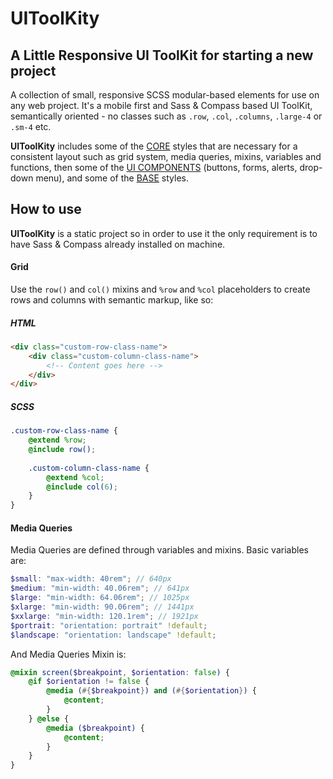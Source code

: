# UIToolKity



## A Little Responsive UI ToolKit for starting a new project


A collection of small, responsive SCSS modular-based elements for use on any web project. It's a mobile first and Sass & Compass based UI ToolKit, semantically oriented - no classes such as `.row`, `.col`, `.columns`, `.large-4` or `.sm-4` etc.

**UIToolKity** includes some of the <a href="https://github.com/millanbrankovic/UIToolKit/tree/master/sass/core">CORE</a> styles that are necessary for a consistent layout such as grid system, media queries, mixins, variables and functions, then some of the <a href="https://github.com/millanbrankovic/UIToolKit/tree/master/sass/components">UI COMPONENTS</a> (buttons, forms, alerts, drop-down menu), and some of the <a href="https://github.com/millanbrankovic/UIToolKit/tree/master/sass/base">BASE</a> styles.



## How to use

**UIToolKity** is a static project so in order to use it the only requirement is to have Sass & Compass already installed on machine.



#### Grid
Use the `row()` and `col()` mixins and `%row` and `%col` placeholders to create rows and columns with semantic markup, like so:

##### HTML
```html
<div class="custom-row-class-name">
    <div class="custom-column-class-name">
        <!-- Content goes here -->
    </div>
</div>
```

##### SCSS
```scss
.custom-row-class-name {
    @extend %row;
    @include row();
    
    .custom-column-class-name {
        @extend %col;
        @include col(6);
    }
}
```



#### Media Queries
Media Queries are defined through variables and mixins. Basic variables are:

```scss
$small: "max-width: 40rem"; // 640px
$medium: "min-width: 40.06rem"; // 641px
$large: "min-width: 64.06rem"; // 1025px
$xlarge: "min-width: 90.06rem"; // 1441px
$xxlarge: "min-width: 120.1rem"; // 1921px
$portrait: "orientation: portrait" !default;
$landscape: "orientation: landscape" !default;
```

And Media Queries Mixin is:

```scss
@mixin screen($breakpoint, $orientation: false) {
    @if $orientation != false {
        @media (#{$breakpoint}) and (#{$orientation}) {
            @content;
        }
    } @else {
        @media ($breakpoint) {
            @content;
        }
    }
}
```
